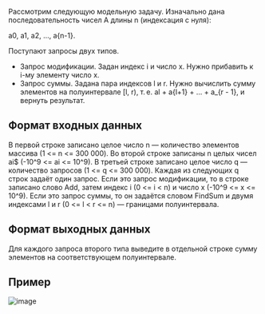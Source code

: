 Рассмотрим следующую модельную задачу. Изначально дана последовательность чисел A длины n (индексация с нуля):

a0, a1, a2, ..., a{n-1}.

Поступают запросы двух типов.
  * Запрос модификации. Задан индекс i и число x. Нужно прибавить к i-му элементу число x.
  * Запрос суммы. Задана пара индексов l и r. Нужно вычислить сумму элементов на полуинтервале [l, r), т. е. al + a{l+1} + ... + a_{r - 1}, и вернуть результат.

## Формат входных данных
В первой строке записано целое число n — количество элементов массива (1 <= n <= 300 000).
Во второй строке записаны n целых чисел ai$ (-10^9 <= ai <= 10^9).
В третьей строке записано целое число q — количество запросов (1 <= q <= 300 000).
Каждая из следующих q строк задаёт один запрос. Если это запрос модификации, то в строке записано слово Add, затем индекс i (0 <= i < n) и число x (-10^9 <= x <= 10^9). Если это запрос суммы, то он задаётся словом FindSum и двумя индексами l и r (0 <= l < r <= n) — границами полуинтервала.
## Формат выходных данных
Для каждого запроса второго типа выведите в отдельной строке сумму элементов на соответствующем полуинтервале.
## Пример
![image](https://user-images.githubusercontent.com/74289746/156242325-54a1c680-6417-47d9-9d3c-fd9a855940cf.png)
